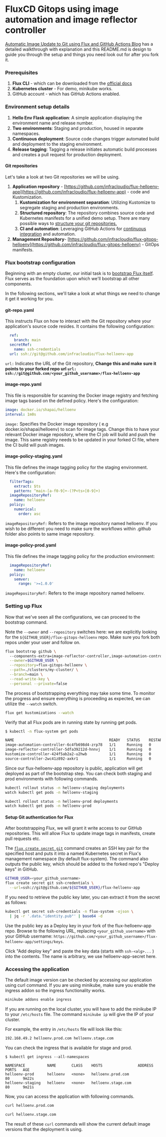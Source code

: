 # FluxCD Gitops using image automation and image reflector controller

[Automatic Image Update to Git using Flux and GitHub Actions Blog](https://infracloud.io/blogs/automatic-image-update-to-git-using-flux-github-actions/) has a detailed walkthrough with explanation and this README.md is design to guide you through the setup and things you need look out for after you fork it.

### Prerequisites
1. **Flux CLI** - which can be downloaded from the [official docs](https://fluxcd.io/docs/cmd/)
2. **Kubernetes cluster** - For demo, minikube works.
3. GitHub account - which has GitHub Actions enabled.

### Environment setup details

1. **Hello Env Flask application**: A simple application displaying the environment name and release number.
2. **Two environments**: Staging and production, housed in separate namespaces.
3. **Continuous deployment**: Source code changes trigger automated build and deployment to the staging environment.
4. **Release tagging**: Tagging a release initiates automatic build processes and creates a pull request for production deployment.


#### Git repositories

Let's take a look at two Git repositories we will be using.

1. **Application repository** - [https://github.com/infracloudio/flux-helloenv-app](https://github.com/infracloudio/flux-helloenv-app)  - code and Kustomization.
   1. **Kustomization for environment separation**: Utilizing Kustomize to segregate staging and production environments. 
   2. **Structured repository**: The repository combines source code and Kubernetes manifests for a unified demo setup. There are many possible ways to [structure your git repositories.](https://fluxcd.io/flux/guides/repository-structure/)
   3. **CI and automation**: Leveraging GitHub Actions for [continuous integration](/ci-cd-consulting/) and automation.
2. **Management Repository**-  [https://github.com/infracloudio/flux-gitops-helloenv](https://github.com/infracloudio/flux-gitops-helloenv) - GitOps manifests.

### Flux bootstrap configuration

Beginning with an empty cluster, our initial task is to [bootstrap Flux itself](https://fluxcd.io/flux/cmd/flux_bootstrap/). Flux serves as the foundation upon which we'll bootstrap all other components.

In the following sections, we'll take a look at what things we need to change it get it working for you.
 
#### git-repo.yaml

This instructs Flux on how to interact with the Git repository where your application's source code resides. It contains the following configuration:

```yaml
  ref:
    branch: main
  secretRef:
    name: ssh-credentials
  url: ssh://git@github.com/infracloudio/flux-helloenv-app
```

`url:` Indicates the URL of the Git repository, **Change this and make sure it points to your forked repo url `url: ssh://git@github.com/<your_github_username>/flux-helloenv-app`**  

#### image-repo.yaml

This file is responsible for scanning the Docker image registry and fetching image tags based on the defined policy. Here's the configuration:  

```yaml
image: docker.io/shapai/helloenv
interval: 1m0s
```

`image:` Specifies the Docker image repository ( e.g docker.io/shapai/helloenv) to scan for image tags. Change this to have your relevant Docker image repository, where the CI job will build and push the image. This same registry needs to be updated in your forked CI file, where the CI build will push images.  

#### image-policy-staging.yaml 

This file defines the image tagging policy for the staging environment. Here's the configuration:  

```yaml
  filterTags:
    extract: $ts
    pattern: ^main-[a-f0-9]+-(?P<ts>[0-9]+)
  imageRepositoryRef:
    name: helloenv
  policy:
    numerical:
      order: asc
```
`imageRepositoryRef:` Refers to the image repository named helloenv. If you wish to be different you need to make sure the workflows within .github folder also points to same image repository.

#### image-policy-prod.yaml 

This file defines the image tagging policy for the production environment:  

```yaml
  imageRepositoryRef:
    name: helloenv
  policy:
    semver:
      range: '>=1.0.0'
```

`imageRepositoryRef:` Refers to the image repository named helloenv.  

### Setting up Flux

Now that we've seen all the configurations, we can proceed to the bootstrap command.

Note the `--owner` and `--repository` switches here: we are explicitly looking for the `${GITHUB_USER}/flux-gitops-helloenv` repo. Make sure you fork both repos under your user and follow on.

```sh
flux bootstrap github \ 
  --components-extra=image-reflector-controller,image-automation-controller \
  --owner=$GITHUB_USER \
  --repository=flux-gitops-helloenv \
  --path=./clusters/my-cluster/ \
  --branch=main \
  --read-write-key \
  --personal --private=false
```

The process of bootstrapping everything may take some time. To monitor the progress and ensure everything is proceeding as expected, we can utilize the `--watch` switch.

```sh
flux get kustomizations --watch
```

Verify that all Flux pods are in running state by running get pods.
```sh
$ kubectl -n flux-system get pods

NAME                                           READY   STATUS    RESTARTS   AGE
image-automation-controller-6c4fb698d4-zrp78   1/1     Running   0          29s
image-reflector-controller-5dfa39212d-hnnvj    1/1     Running   0          29s
kustomize-controller-424f5ab2a2-u2hwb          1/1     Running   0          29s
source-controller-2wc41z892-axkr1              1/1     Running   0          29s
```

Since our flux-helloenv-app repository is public, application will get deployed as part of the bootstrap step. You can check both staging and prod environments with following commands.
```sh
kubectl rollout status -n helloenv-staging deployments
watch kubectl get pods -n helloenv-staging

kubectl rollout status -n helloenv-prod deployments
watch kubectl get pods -n helloenv-prod
```

#### Setup Git authentication for Flux

After bootstrapping Flux, we will grant it write access to our GitHub repositories. This will allow Flux to update image tags in manifests, create pull requests etc.

The [`flux create secret git`](https://fluxcd.io/flux/cmd/flux_create_secret_git/) command creates an SSH key pair for the specified host and puts it into a named Kubernetes secret in Flux's management namespace (by default flux-system). The command also outputs the public key, which should be added to the forked repo's "Deploy keys" in GitHub.


```sh
GITHUB_USER=<your_github_username>
flux create secret git ssh-credentials \
  --url=ssh://git@github.com/${GITHUB_USER}/flux-helloenv-app
```

If you need to retrieve the public key later, you can extract it from the secret as follows:

```sh
kubectl get secret ssh-credentials -n flux-system -ojson \
  | jq -r '.data."identity.pub"' | base64 -d
```

Use the public key as a Deploy key in your fork of the flux-helloenv-app repo. Browse to the following URL, replacing `<your_github_username>` with your GitHub username: `https://github.com/<your_github_username>/flux-helloenv-app/settings/keys`.   

Click "Add deploy key" and paste the key data (starts with `ssh-<alg>...` ) into the contents. The name is arbitrary, we use helloenv-app-secret here.

### Accessing the application

The default image version can be checked by accessing our application using curl command. If you are using minikube, make sure you enable the ingress addon so the ingress functionality works.  

```sh
minikube addons enable ingress
```  

If you are running on the local cluster, you will have to add the minikube IP to your `/etc/hosts` file. The command `minikube ip` will give the IP of your cluster.  

For example, the entry in `/etc/hosts` file will look like this:

```sh
192.168.49.2 helloenv.prod.com helloenv.stage.com
```

You can check the ingress that is available for stage and prod.

```
$ kubectl get ingress --all-namespaces

NAMESPACE          NAME       CLASS    HOSTS                ADDRESS   PORTS   AGE
helloenv-prod      helloenv   <none>   helloenv.prod.com              80      9m22s
helloenv-staging   helloenv   <none>   helloenv.stage.com             80      9m21s
```

Now, you can access the application with following commands.

```sh
curl helloenv.prod.com

curl helloenv.stage.com
```

The result of these `curl` commands will show the current default image versions that the deployment is using.
